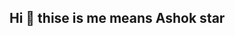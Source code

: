 ## Hi  👋 thise is me  means Ashok star

<!--Hi 👋! My name is bhupendra and I'm a student, from india
stats graph languages graph


javascript logo  react logo  html5 logo  css3 logo  python logo  csharp logo  nodejs logo  mongodb logo
youtube logo instagram logo twitch logo discord logo gmail logo 
**Ashokstar451/Ashokstar451** is a ✨ _special_ ✨ repository because its `README.md` (this file) appears on your GitHub profile.

Here are some ideas to get you started:

- 🔭 I’m currently working on ...
- 🌱 I’m currently learning ...
- 👯 I’m looking to collaborate on ...
- 🤔 I’m looking for help with ...
- 💬 Ask me about ...
- 📫 How to reach me: ...
- 😄 Pronouns: ...
- ⚡ Fun fact: ...
-->
